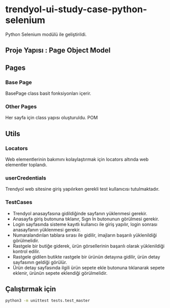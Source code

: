 # trendyol-ui-study-case-python-selenium

Python Selenium modülü ile geliştirildi.

## Proje Yapısı : Page Object Model

## Pages
### Base Page 

BasePage class basit fonksiyonları içerir.
### Other Pages
Her sayfa için class yapısı oluşturuldu. POM 

## Utils

### Locators

Web elementlerinin bakımını kolaylaştırmak için locators altında web elementler toplandı.

### userCredentials

Trendyol web sitesine giriş yapılırken gerekli test kullanıcısı tutulmaktadır.

### TestCases

- Trendyol anasayfasına gidildiğinde sayfanın yüklenmesi gerekir.
- Anasayfa giriş butonuna tıklanır, Sıgn In butonunun görülmesi gerekir.
- Login sayfasında sisteme kayıtlı kullanıcı ile giriş yapılır, login sonrası anasayfanın yüklenmesi gerekir.
- Numaralandırılan tablara sırası ile gidilir, imajların başarılı yüklenildiği görülmelidir.
- Rastgele bir butiğe giderek, ürün görsellerinin başarılı olarak yüklenildiği kontrol edilir.
- Rastgele gidilen butikte rastgele bir ürünün detayına gidilir, ürün detay sayfasının geldiği görülür.
- Ürün detay sayfasında ilgili ürün sepete ekle butonuna tıklanarak sepete eklenir, ürünün sepete eklendiği görülmelidir.

## Çalıştırmak için
```bash
python3 -m unittest tests.test_master
```
